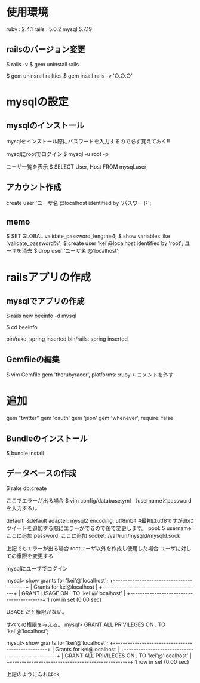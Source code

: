# 使用環境
ruby : 2.4.1
rails : 5.0.2
mysql 5.7.19

## railsのバージョン変更
 $ rails -v
 $ gem uninstall rails

 $ gem uninsrall railties
 $ gem insall rails -v '○.○.○'

 # mysqlの設定

 ## mysqlのインストール

 mysqlをインストール際にパスワードを入力するので必ず覚えておく!!

 mysqlにrootでログイン
 $ mysql -u root -p

 ユーザ一覧を表示
 $ SELECT User, Host FROM mysql.user;

 ## アカウント作成
 create user 'ユーザ名'@localhost identified by 'パスワード';

 ## memo
 $ SET GLOBAL validate_password_length=4;
 $ show variables like 'validate_password%';
 $ create user 'kei'@localhost identified by 'root';
 ユーザを消去
 $ drop user 'ユーザ名'@'localhost';

# railsアプリの作成

## mysqlでアプリの作成
$ rails new beeinfo -d mysql

$ cd beeinfo

 bin/rake: spring inserted
 bin/rails: spring inserted

 ## Gemfileの編集

 $ vim Gemfile
 gem 'therubyracer', platforms: :ruby	←コメントを外す

# 追加
 gem "twitter"
 gem 'oauth'
 gem 'json'
 gem 'whenever', require: false


 ## Bundleのインストール
$ bundle install

## データベースの作成
$ rake db:create

ここでエラーが出る場合
$ vim config/database.yml
（usernameとpasswordを入力する）。

default: &default
adapter: mysql2
encoding: utf8mb4  #最初はutf8ですがdbにツイートを追加する際にエラーがでるので後で変更します。
pool: 5
username: ここに追加
password: ここに追加
socket: /var/run/mysqld/mysqld.sock

上記でもエラーが出る場合
rootユーザ以外を作成し使用した場合
ユーザに対しての権限を変更する

mysqlにユーザでログイン

mysql> show grants for 'kei'@'localhost';
+-----------------------------------------+
| Grants for kei@localhost                |
+-----------------------------------------+
| GRANT USAGE ON *.* TO 'kei'@'localhost' |
+-----------------------------------------+
1 row in set (0.00 sec)

USAGE だと権限がない。

すべての権限を与える。
mysql>  GRANT ALL PRIVILEGES ON *.* TO 'kei'@'localhost';

mysql> show grants for 'kei'@'localhost';
+--------------------------------------------------+
| Grants for kei@localhost                         |
+--------------------------------------------------+
| GRANT ALL PRIVILEGES ON *.* TO 'kei'@'localhost' |
+--------------------------------------------------+
1 row in set (0.00 sec)

上記のようになればok
